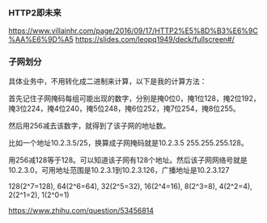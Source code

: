 ### HTTP2即未来
https://www.villainhr.com/page/2016/09/17/HTTP2%E5%8D%B3%E6%9C%AA%E6%9D%A5
https://slides.com/leopq1949/deck/fullscreen#/


### 子网划分

具体业务中，不用转化成二进制来计算，以下是我的计算方法：

首先记住子网掩码每组可能出现的数字，分别是掩0位0，掩1位128，掩2位192，掩3位224，掩4位240，掩5位248，掩6位252，掩7位254，掩8位255。

然后用256减去该数字，就得到了该子网的地址数。

比如一个地址10.2.3.5/25，换算成子网掩码就是10.2.3.5 255.255.255.128。

用256减128等于128。可以知道该子网有128个地址。然后该子网网络号就是10.2.3.0，可用地址范围是10.2.3.1到10.2.3.126，广播地址是10.2.3.127


128(2^7=128), 64(2^6=64), 32(2^5=32), 16(2^4=16), 8(2^3=8), 4(2^2=4), 2(2^1=2), 1(2^0=1)



https://www.zhihu.com/question/53456814

